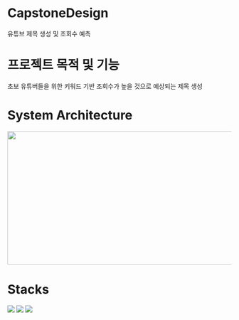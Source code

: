 # CapstoneDesign
유튜브 제목 생성 및 조회수 예측

# 프로젝트 목적 및 기능
초보 유튜버들을 위한 키워드 기반 조회수가 높을 것으로 예상되는 제목 생성

# System Architecture
<img src="https://github.com/Jaehyunnnlee/CapstoneDesign/assets/117609943/622ad277-a7f4-41e0-b499-8f96138b8a4a" width="700" height="300"/>

# Stacks
<img src="https://img.shields.io/badge/python-3776AB?style=for-the-badge&logo=python&logoColor=white"> <img src="https://img.shields.io/badge/flask-000000?style=for-the-badge&logo=flask&logoColor=white"> <img src="https://img.shields.io/badge/colab-F9AB00?style=for-the-badge&logo=colabk&logoColor=white">
